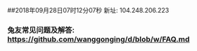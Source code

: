 ##2018年09月28日07时12分07秒 新址: 104.248.206.223
### 兔友常见问题及解答: https://github.com/wanggonging/d/blob/w/FAQ.md
